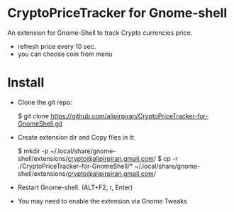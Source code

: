# CryptoPriceTracker for Gnome-shell
An extension for Gnome-Shell to track Crypto currencies price.

- refresh price every 10 sec.
- you can choose coin from menu

# Install

* Clone the git repo:

    $ git clone https://github.com/alipirpiran/CryptoPriceTracker-for-GnomeShell.git


* Create extension dir and Copy files in it:

    $ mkdir -p ~/.local/share/gnome-shell/extensions/crypto@alipirpiran.gmail.com/
    $ cp -r ./CryptoPriceTracker-for-GnomeShell/* ~/.local/share/gnome-shell/extensions/crypto@alipirpiran.gmail.com/
 
* Restart Gnome-shell. (ALT+F2, r, Enter)
* You may need to enable the extension via Gnome Tweaks
